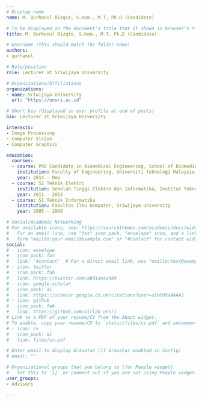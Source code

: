 ```yaml
---
# Display name
name: M. Qurhanul Rizqie, S.Kom., M.T, Ph.D (Candidate)

# To be displayed on the document's title that it shown in browser's title bar
title: M. Qurhanul Rizqie, S.Kom., M.T, Ph.D (Candidate)

# Username (this should match the folder name)
authors:
- qurhanul

# Role/position
role: Lecturer at Sriwijaya University

# Organizations/Affiliations
organizations:
- name: Sriwijaya University
  url: "https://unsri.ac.id"

# Short bio (displayed in user profile at end of posts)
bio: Lecturer at Sriwijaya University

interests:
- Image Processing
- Computer Vision
- Computer Graphics

education:
  courses:
  - course: PhD Candidate in Biomedical Engineering, School of Biomedical Engineering and Health Science
    institution: Faculty of Engineering, Universiti Teknologi Malaysia
    year: 2014 - Now
  - course: S2 Teknik Elektro
    institution: Sekolah Tinggi Elektro dan Informatika, Institut Teknologi Bandung
    year: 2011 - 2013
  - course: S1 Teknik Informatika
    institution: Fakultas Ilmu Komputer, Sriwijaya University
    year: 2005 - 2009

# Social/Academic Networking
# For available icons, see: https://sourcethemes.com/academic/docs/widgets/#icons
#   For an email link, use "fas" icon pack, "envelope" icon, and a link in the
#   form "mailto:your-email@example.com" or "#contact" for contact widget.
social:
# - icon: envelope
#   icon_pack: fas
#   link: '#contact'  # For a direct email link, use "mailto:test@example.org".
# - icon: twitter
#   icon_pack: fab
#   link: https://twitter.com/abdiansah84
# - icon: google-scholar
#   icon_pack: ai
#   link: https://scholar.google.co.uk/citations?user=sIwtMXoAAAAJ
# - icon: github
#   icon_pack: fab
#   link: https://github.com/airlab-unsri
# Link to a PDF of your resume/CV from the About widget.
# To enable, copy your resume/CV to `static/files/cv.pdf` and uncomment the lines below.
# - icon: cv
#   icon_pack: ai
#   link: files/cv.pdf

# Enter email to display Gravatar (if Gravatar enabled in Config)
# email: ""

# Organizational groups that you belong to (for People widget)
#   Set this to `[]` or comment out if you are not using People widget.
user_groups:
- Advisors

---
```

